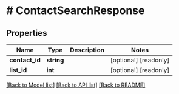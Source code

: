 # # ContactSearchResponse

## Properties

Name | Type | Description | Notes
------------ | ------------- | ------------- | -------------
**contact_id** | **string** |  | [optional] [readonly] 
**list_id** | **int** |  | [optional] [readonly] 

[[Back to Model list]](../../README.md#documentation-for-models) [[Back to API list]](../../README.md#documentation-for-api-endpoints) [[Back to README]](../../README.md)


